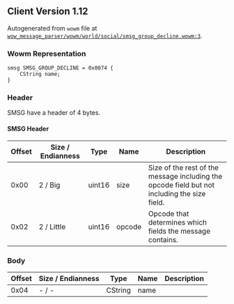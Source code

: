 ## Client Version 1.12

Autogenerated from `wowm` file at [`wow_message_parser/wowm/world/social/smsg_group_decline.wowm:3`](https://github.com/gtker/wow_messages/tree/main/wow_message_parser/wowm/world/social/smsg_group_decline.wowm#L3).

### Wowm Representation
```rust,ignore
smsg SMSG_GROUP_DECLINE = 0x0074 {
    CString name;
}
```
### Header
SMSG have a header of 4 bytes.

#### SMSG Header
| Offset | Size / Endianness | Type   | Name   | Description |
| ------ | ----------------- | ------ | ------ | ----------- |
| 0x00   | 2 / Big           | uint16 | size   | Size of the rest of the message including the opcode field but not including the size field.|
| 0x02   | 2 / Little        | uint16 | opcode | Opcode that determines which fields the message contains.|
### Body
| Offset | Size / Endianness | Type | Name | Description |
| ------ | ----------------- | ---- | ---- | ----------- |
| 0x04 | - / - | CString | name |  |
